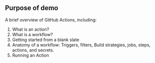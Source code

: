 ## Purpose of demo

A brief overview of GitHub Actions, including:

1) What is an action?
2) What is a workflow?
3) Getting started from a blank slate
4) Anatomy of a workflow: Triggers, filters, Build strategies, jobs, steps, actions, and secrets.
5) Running an Action
